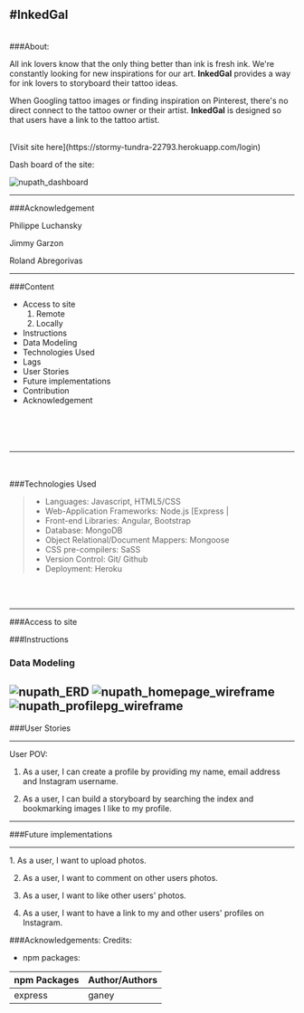 #InkedGal
---
<br>
###About:

All ink lovers know that the only thing better than ink is fresh ink.  We're constantly looking for new inspirations for our art.  **InkedGal** provides a way for ink lovers to storyboard their tattoo ideas.     

When Googling tattoo images or finding inspiration on Pinterest, there's no direct connect to the tattoo owner or their artist.  **InkedGal**  is designed so that users have a link to the tattoo artist.  

<br>
[Visit site here](https://stormy-tundra-22793.herokuapp.com/login)

Dash board of the site:

![nupath_dashboard](public/images/nupath_dashboard.png)


---

###Acknowledgement

Philippe Luchansky

Jimmy Garzon

Roland Abregorivas

---

###Content
*	Access to site
	1. Remote
	2. Locally
* Instructions
* Data Modeling
* Technologies Used
* Lags
* User Stories
* Future implementations
* Contribution
* Acknowledgement
<br><br><br><br><br>


---
<br><br>
###Technologies Used
>* Languages: Javascript, HTML5/CSS
>* Web-Application Frameworks: Node.js [Express |
>* Front-end Libraries: Angular, Bootstrap
>* Database: MongoDB
>* Object Relational/Document Mappers: Mongoose
>* CSS pre-compilers: SaSS
>* Version Control: Git/ Github
>* Deployment: Heroku

<br><br>

---

###Access to site



###Instructions



### Data Modeling

![nupath_ERD](public/images/nupath_ERD.png)
![nupath_homepage_wireframe](public/images/nupath_homepage_wireframe.png)
![nupath_profilepg_wireframe](public/images/nupath_profilepg_wireframe.png)
---

###User Stories
<hr>
User POV:

1. As a user, I can create a profile by providing my name, email address and Instagram username.

2. As a user, I can build a storyboard by searching the index and bookmarking images I like to my profile.

---

###Future implementations
<hr>
1. As a user, I want to upload photos.

2. As a user, I want to comment on other users photos.

3. As a user, I want to like other users' photos.

4. As a user, I want to have a link to my and other users' profiles on Instagram.

###Acknowledgements:
Credits:<br>

* npm packages:

npm Packages| Author/Authors
--------------|------
express | ganey
